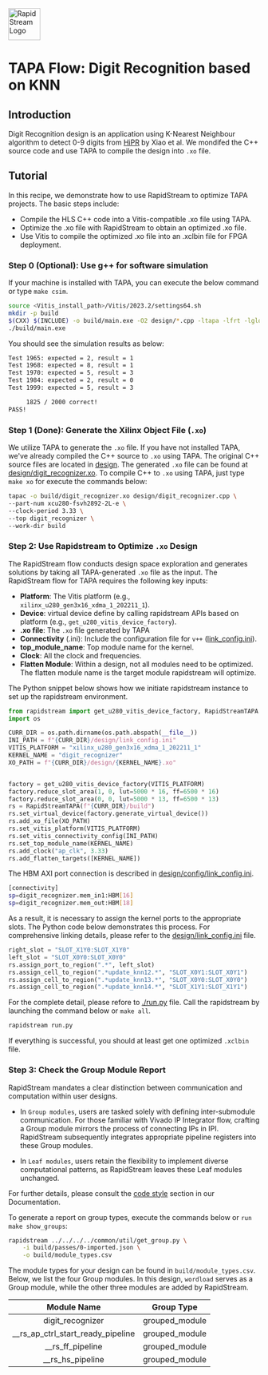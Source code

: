<!--
Copyright (c) 2024 RapidStream Design Automation, Inc. and contributors.  All rights reserved.
The contributor(s) of this file has/have agreed to the RapidStream Contributor License Agreement.
-->

<img src="https://imagedelivery.net/AU8IzMTGgpVmEBfwPILIgw/1b565657-df33-41f9-f29e-0d539743e700/128" width="64px" alt="RapidStream Logo" />

# TAPA Flow: Digit Recognition based on KNN

## Introduction

Digit Recognition design is an application using K-Nearest Neighbour algorithm to detect 0-9 digits from [HiPR](https://github.com/icgrp/hipr) by Xiao et al. We mondifed the C++ source code
and use TAPA to compile the design into `.xo` file.



## Tutorial

In this recipe, we demonstrate how to use RapidStream to optimize TAPA projects. The basic steps include:

- Compile the HLS C++ code into a Vitis-compatible .xo file using TAPA.
- Optimize the .xo file with RapidStream to obtain an optimized .xo file.
- Use Vitis to compile the optimized .xo file into an .xclbin file for FPGA deployment.

### Step 0 (Optional): Use g++ for software simulation

If your machine is installed with TAPA, you can execute the below command or type `make csim`.

```bash
source <Vitis_install_path>/Vitis/2023.2/settings64.sh
mkdir -p build
$(CXX) $(INCLUDE) -o build/main.exe -O2 design/*.cpp -ltapa -lfrt -lglog -lgflags -lOpenCL
./build/main.exe
```

You should see the simulation results as below:

```bash
Test 1965: expected = 2, result = 1
Test 1968: expected = 8, result = 1
Test 1970: expected = 5, result = 3
Test 1984: expected = 2, result = 0
Test 1999: expected = 5, result = 3

	 1825 / 2000 correct!
PASS!
```

### Step 1 (Done): Generate the Xilinx Object File (`.xo`)


We utilize TAPA to generate the `.xo` file. If you have not installed TAPA, we've already compiled the C++ source to `.xo` using TAPA. The original C++ source files are located in [design](design). The generated `.xo` file can be found at [design/digit_recognizer.xo](design/digit_recognizer.xo). To compile C++ to `.xo` using TAPA, just type `make xo` for execute the commands below:

```bash
tapac -o build/digit_recognizer.xo design/digit_recognizer.cpp \
--part-num xcu280-fsvh2892-2L-e \
--clock-period 3.33 \
--top digit_recognizer \
--work-dir build
```

### Step 2: Use Rapidstream to Optimize `.xo` Design

The RapidStream flow conducts design space exploration and generates solutions  by taking all TAPA-generated `.xo` file as the input.
The RapidStream flow for TAPA requires the following key inputs:

- **Platform**: The Vitis platform (e.g., `xilinx_u280_gen3x16_xdma_1_202211_1`).
- **Device**: virtual device define by calling rapidstream APIs based on platform (e.g., `get_u280_vitis_device_factory`).
- **.xo file**: The `.xo` file generated by TAPA
- **Connectivity** (.ini): Include the configuration file for `v++` ([link_config.ini](design/link_config.ini)).
- **top_module_name**: Top module name for the kernel.
- **Clock**: All the clock and frequencies.
- **Flatten Module**: Within a design, not all modules need to be optimized. The flatten module name is the target module rapidstream will optimize.

The Python snippet below shows how we initiate rapidstream instance to set up the rapidstream environment.

```Python
from rapidstream import get_u280_vitis_device_factory, RapidStreamTAPA
import os

CURR_DIR = os.path.dirname(os.path.abspath(__file__))
INI_PATH = f"{CURR_DIR}/design/link_config.ini"
VITIS_PLATFORM = "xilinx_u280_gen3x16_xdma_1_202211_1"
KERNEL_NAME = "digit_recognizer"
XO_PATH = f"{CURR_DIR}/design/{KERNEL_NAME}.xo"


factory = get_u280_vitis_device_factory(VITIS_PLATFORM)
factory.reduce_slot_area(1, 0, lut=5000 * 16, ff=6500 * 16)
factory.reduce_slot_area(0, 0, lut=5000 * 13, ff=6500 * 13)
rs = RapidStreamTAPA(f"{CURR_DIR}/build")
rs.set_virtual_device(factory.generate_virtual_device())
rs.add_xo_file(XO_PATH)
rs.set_vitis_platform(VITIS_PLATFORM)
rs.set_vitis_connectivity_config(INI_PATH)
rs.set_top_module_name(KERNEL_NAME)
rs.add_clock("ap_clk", 3.33)
rs.add_flatten_targets([KERNEL_NAME])
```

The HBM AXI port connection is described in [design/config/link_config.ini](design/link_config.ini).

```bash
[connectivity]
sp=digit_recognizer.mem_in1:HBM[16]
sp=digit_recognizer.mem_out:HBM[18]
```

As a result, it is necessary to assign the kernel ports to the appropriate slots. The Python code below demonstrates this process. For comprehensive linking details, please refer to the [design/link_config.ini](design/link_config.ini) file.

 ```Python
right_slot = "SLOT_X1Y0:SLOT_X1Y0"
left_slot = "SLOT_X0Y0:SLOT_X0Y0"
rs.assign_port_to_region(".*", left_slot)
rs.assign_cell_to_region(".*update_knn12.*", "SLOT_X0Y1:SLOT_X0Y1")
rs.assign_cell_to_region(".*update_knn13.*", "SLOT_X0Y0:SLOT_X0Y0")
rs.assign_cell_to_region(".*update_knn14.*", "SLOT_X1Y1:SLOT_X1Y1")
```

For the complete detail, please refore to [./run.py](./run.py) file. Call the rapidstream by launching the command below or `make all`.

```bash
rapidstream run.py
```

If everything is successful, you should at least get one optimized `.xclbin` file.

### Step 3: Check the Group Module Report


RapidStream mandates a clear distinction between communication and computation within user designs.

- In `Group modules`, users are tasked solely with defining inter-submodule communication. For those familiar with Vivado IP Integrator flow, crafting a Group module mirrors the process of connecting IPs in IPI. RapidStream subsequently integrates appropriate pipeline registers into these Group modules.

- In `Leaf modules`, users retain the flexibility to implement diverse computational patterns, as RapidStream leaves these Leaf modules unchanged.

For further details, please consult the [code style](https://docs.rapidstream-da.com/required-coding-style/) section in our Documentation.

To generate a report on group types, execute the commands below or `run make show_groups`:

```bash
rapidstream ../../../../common/util/get_group.py \
	-i build/passes/0-imported.json \
	-o build/module_types.csv
```

The module types for your design can be found in `build/module_types.csv`. Below, we list the four Group modules. In this design, `wordload` serves as a Group module, while the other three modules are added by RapidStream.

| Module Name                      | Group Type     |
|:--------------------------------:|:--------------:|
| digit_recognizer                 | grouped_module |
|__rs_ap_ctrl_start_ready_pipeline | grouped_module |
|__rs_ff_pipeline                  | grouped_module |
|__rs_hs_pipeline                  | grouped_module |
